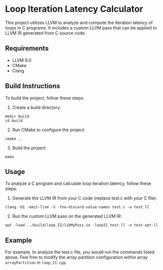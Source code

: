 # Loop Iteration Latency Calculator

This project utilizes LLVM to analyze and compute the iteration latency of loops in C programs. It includes a custom LLVM pass that can be applied to LLVM IR generated from C source code.

## Requirements

- LLVM 9.0
- CMake
- Clang

## Build Instructions

To build the project, follow these steps:

1. Create a build directory:
```
mkdir build
cd build
```

2. Run CMake to configure the project:
```
cmake ..
```


3. Build the project:
```
make
```

## Usage

To analyze a C program and calculate loop iteration latency, follow these steps:

1. Generate the LLVM IR from your C code (replace test.c with your C file):
```
clang -O1 -emit-llvm -S -fno-discard-value-names test.c -o test.ll
```

2. Run the custom LLVM pass on the generated LLVM IR:
```
opt -load ../build/loop_II/libMyPass.so -loopII test.ll -o test-opt.ll
```

## Example

For example, to analyze the test.c file, you would run the commands listed above. Feel free to modify the array partition configuration within array `arrayPartition` in `loop_II.cpp`.


